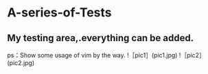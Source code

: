 # A-series-of-Tests
My testing area,.everything can be added.
---
ps：Show some usage of vim by the way.
!［pic1］(pic1.jpg)
!［pic2］(pic2.jpg)
